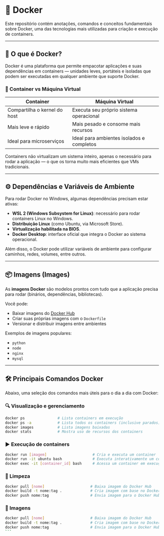 # 🐳 Docker

Este repositório contém anotações, comandos e conceitos fundamentais sobre Docker, uma das tecnologias mais utilizadas para criação e execução de containers.

---

## 🧠 O que é Docker?

Docker é uma plataforma que permite empacotar aplicações e suas dependências em containers — unidades leves, portáteis e isoladas que podem ser executadas em qualquer ambiente que suporte Docker.

### 🧱 Container vs Máquina Virtual

| Container                           | Máquina Virtual                          |
|-------------------------------------|------------------------------------------|
| Compartilha o kernel do host        | Executa seu próprio sistema operacional  |
| Mais leve e rápido                  | Mais pesado e consome mais recursos      |
| Ideal para microserviços            | Ideal para ambientes isolados e completos |

Containers não virtualizam um sistema inteiro, apenas o necessário para rodar a aplicação — o que os torna muito mais eficientes que VMs tradicionais.

---

## ⚙️ Dependências e Variáveis de Ambiente

Para rodar Docker no Windows, algumas dependências precisam estar ativas:

- **WSL 2 (Windows Subsystem for Linux)**: necessário para rodar containers Linux no Windows.
- **Distribuição Linux** (como Ubuntu, via Microsoft Store).
- **Virtualização habilitada na BIOS**.
- **Docker Desktop**: interface oficial que integra o Docker ao sistema operacional.

Além disso, o Docker pode utilizar variáveis de ambiente para configurar caminhos, redes, volumes, entre outros.

---

## 📦 Imagens (Images)

As **imagens Docker** são modelos prontos com tudo que a aplicação precisa para rodar (binários, dependências, bibliotecas).

Você pode:
- Baixar imagens do [Docker Hub](https://hub.docker.com/)
- Criar suas próprias imagens com o `Dockerfile`
- Versionar e distribuir imagens entre ambientes

Exemplos de imagens populares:
- `python`
- `node`
- `nginx`
- `mysql`

---

## 🛠 Principais Comandos Docker

Abaixo, uma seleção dos comandos mais úteis para o dia a dia com Docker:

### 🔍 Visualização e gerenciamento

```bash
docker ps               # Lista containers em execução
docker ps -a            # Lista todos os containers (inclusive parados)
docker images           # Lista imagens baixadas
docker stats            # Mostra uso de recursos dos containers
```

### ▶️ Execução de containers
```bash
docker run [imagem]                     # Cria e executa um container
docker run -it ubuntu bash              # Executa interativamente um container Ubuntu
docker exec -it [container_id] bash     # Acessa um container em execução
```

### 🧼 Limpeza

```bash
docker pull [nome]                     # Baixa imagem do Docker Hub
docker build -t nome:tag .             # Cria imagem com base no Dockerfile
docker push nome:tag                   # Envia imagem para o Docker Hub
```

### 🔄 Imagens

````bash
docker pull [nome]                     # Baixa imagem do Docker Hub
docker build -t nome:tag .             # Cria imagem com base no Dockerfile
docker push nome:tag                   # Envia imagem para o Docker Hub
```